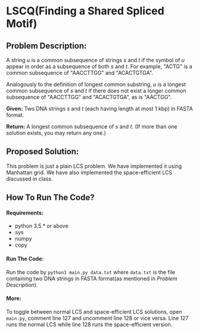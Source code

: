 # LSCQ(Finding a Shared Spliced Motif)

## Problem Description:

A string _u_ is a common subsequence of strings _s_ and _t_ if the symbol of _u_ appear in order as a subsequence of both _s_ and _t_. For example, \"ACTG\" is a common subsequence of \"AACCTTGG\" and \"ACACTGTGA\".

Analogously to the definition of longest common substring, _u_ is a longest common subsequence of _s_ and _t_ if there does not exist a longer common subsequence of \"AACCTTGG\" and \"ACACTGTGA\", as is \"AACTGG\".

**Given:** Two DNA strings _s_ and _t_ (each having length at most 1 kbp) in FASTA format.

**Return:** A longest common subsequence of _s_ and _t_. (If more than one solution exists, you may return any one.)

## Proposed Solution:

This problem is just a plain LCS problem. We have implemented it using Manhattan grid. We have also implemented the space\-efficient LCS discussed in class.

## How To Run The Code?

#### Requirements:

* python 3.5.* or above
* sys
* numpy
* copy

#### Run The Code:

Run the code by `python3 main.py data.txt` where `data.txt` is the file containing two DNA strings in FASTA format(as mentioned in _Problem Description_).

#### More:

To toggle between normal LCS and space-efficient LCS solutions, open `main.py`, comment line 127 and uncomment line 128 or vice versa. Line 127 runs the normal LCS while line 128 runs the space\-efficient version.
